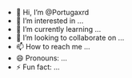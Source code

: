 - 👋 Hi, I’m @Portugaxrd
- 👀 I’m interested in ...
- 🌱 I’m currently learning ...
- 💞️ I’m looking to collaborate on ...
- 📫 How to reach me ...
- 😄 Pronouns: ...
- ⚡ Fun fact: ...

<!---
Portugaxrd/Portugaxrd is a ✨ special ✨ repository because its `README.md` (this file) appears on your GitHub profile.
You can click the Preview link to take a look at your changes.
--->
